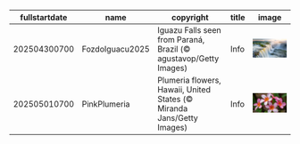 |fullstartdate|name|copyright|title|image|
|--|--|--|--|--|
202504300700|FozdoIguacu2025|Iguazu Falls seen from Paraná, Brazil (© agustavop/Getty Images)|Info|![](/en-AU/2025/05/202504300700FozdoIguacu2025.jpg)|
202505010700|PinkPlumeria|Plumeria flowers, Hawaii, United States (© Miranda Jans/Getty Images)|Info|![](/en-AU/2025/05/202505010700PinkPlumeria.jpg)|
